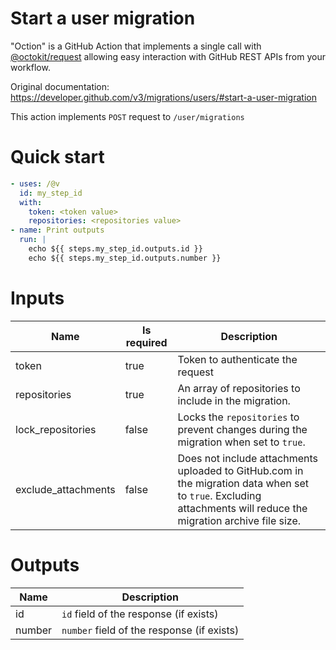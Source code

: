 # Start a user migration

"Oction" is a GitHub Action that implements a single call with 
[@octokit/request](https://www.npmjs.com/package/@octokit/request)
allowing easy interaction with GitHub REST APIs from your workflow.

Original documentation: https://developer.github.com/v3/migrations/users/#start-a-user-migration

This action implements `POST` request to `/user/migrations`


# Quick start

```yaml
- uses: /@v
  id: my_step_id
  with:
    token: <token value>
    repositories: <repositories value>
- name: Print outputs
  run: |
    echo ${{ steps.my_step_id.outputs.id }}
    echo ${{ steps.my_step_id.outputs.number }}
```


# Inputs

| Name | Is required | Description |
|---|---|---|
|token|true|Token to authenticate the request
|repositories|true|An array of repositories to include in the migration.
|lock_repositories|false|Locks the `repositories` to prevent changes during the migration when set to `true`.
|exclude_attachments|false|Does not include attachments uploaded to GitHub.com in the migration data when set to `true`. Excluding attachments will reduce the migration archive file size.

# Outputs

| Name | Description |
|---|---|
|id|`id` field of the response (if exists)|
|number|`number` field of the response (if exists)|

